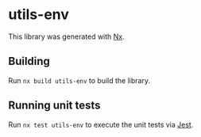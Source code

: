 # utils-env

This library was generated with [Nx](https://nx.dev).

## Building

Run `nx build utils-env` to build the library.

## Running unit tests

Run `nx test utils-env` to execute the unit tests via [Jest](https://jestjs.io).
